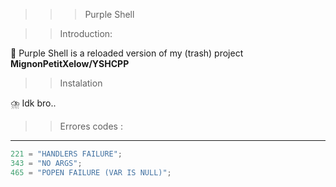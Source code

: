 >>> Purple Shell

>> Introduction:

🦖 Purple Shell is a reloaded version of my (trash) project **MignonPetitXelow/YSHCPP**

>> Instalation

⛈️ Idk bro..

>> Errores codes :
-------------------
```h
221 = "HANDLERS FAILURE";
343 = "NO ARGS";
465 = "POPEN FAILURE (VAR IS NULL)";
```